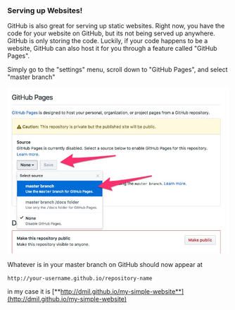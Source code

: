 ### Serving up Websites!

GitHub is also great for serving up static websites. Right now, you have the code for your website on GitHub, but its not being served up anywhere. GitHub is only storing the code. Luckily, if your code happens to be a website, GitHub can also host it for you through a feature called "GitHub Pages". 

Simply go to the "settings" menu, scroll down to "GitHub Pages", and select "master branch"

![](images/screenshot_24.jpg)

Whatever is in your master branch on GitHub should now appear at 

```
http://your-username.github.io/repository-name
```

in my case it is [**http://dmil.github.io/my-simple-website**](http://dmil.github.io/my-simple-website)
